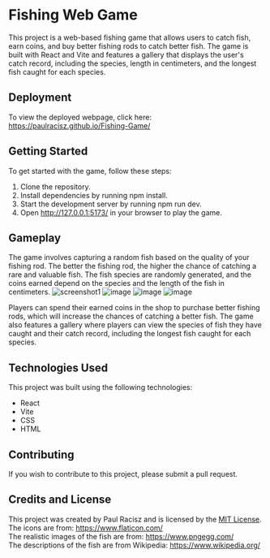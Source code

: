 # Fishing Web Game
This project is a web-based fishing game that allows users to catch fish, earn coins, and buy better fishing rods to catch better fish. The game is built with React and Vite and features a gallery that displays the user's catch record, including the species, length in centimeters, and the longest fish caught for each species.

## Deployment
To view the deployed webpage, click here: https://paulracisz.github.io/Fishing-Game/

## Getting Started
To get started with the game, follow these steps:

1. Clone the repository.
2. Install dependencies by running npm install.
3. Start the development server by running npm run dev.
4. Open http://127.0.0.1:5173/ in your browser to play the game.
## Gameplay
The game involves capturing a random fish based on the quality of your fishing rod. The better the fishing rod, the higher the chance of catching a rare and valuable fish. The fish species are randomly generated, and the coins earned depend on the species and the length of the fish in centimeters.
![screenshot1](https://user-images.githubusercontent.com/54999693/236262293-3c7d6c4a-6bad-4df9-8a64-8c105a9ec4b5.PNG)
![image](https://user-images.githubusercontent.com/54999693/236262782-4b90b714-a8a3-43d0-9ee9-b6153ff78904.png)
![image](https://user-images.githubusercontent.com/54999693/236262859-dce7141c-519c-467b-a438-46305348c0a6.png)
![image](https://user-images.githubusercontent.com/54999693/236262926-cdea0221-31fa-40fd-be07-20cff16faf7d.png)


Players can spend their earned coins in the shop to purchase better fishing rods, which will increase the chances of catching a better fish. The game also features a gallery where players can view the species of fish they have caught and their catch record, including the longest fish caught for each species.

## Technologies Used
This project was built using the following technologies:

* React
* Vite
* CSS
* HTML
## Contributing
If you wish to contribute to this project, please submit a pull request.

## Credits and License
This project was created by Paul Racisz and is licensed by the [MIT License](https://github.com/Paulracisz/Fishing-Game/blob/main/LICENSE).
<br/>
The icons are from: https://www.flaticon.com/
<br/>
The realistic images of the fish are from: https://www.pngegg.com/
<br/>
The descriptions of the fish are from Wikipedia: https://www.wikipedia.org/
<br/>
